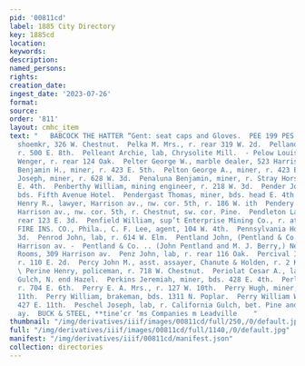 ```yaml
---
pid: '00811cd'
label: 1885 City Directory
key: 1885cd
location: 
keywords: 
description: 
named_persons: 
rights: 
creation_date: 
ingest_date: '2023-07-26'
format: 
source: 
order: '811'
layout: cmhc_item
text: "   BABCOCK THE HATTER “Gent: seat caps and Gloves.  PEE 199 PES     Peetz Christopher,
  shoemkr, 326 W. Chestnut.  Pelka M. Mrs., r. rear 319 W. 2d.  Pelland Leon Mrs.,
  r. 500 E. 8th.  Pelleant Archie, lab, Chrysolite Mill.  - Pelow Louis, barkpr, R.
  Wenger, r. rear 124 Oak.  Pelter George W., marble dealer, 523 Harrison av.  Pelton
  Benjamin H., miner, r. 423 E. 5th.  Pelton George A., miner, r. 423 E. 5th.  Penachi
  Joseph, miner, r. 628 W. 3d.  Penaluna Benjamin, miner, r. Stray Horse Road, head
  E. 4th.  Penberthy William, mining engineer, r. 218 W. 3d.  Pender John, miner,
  bds. Fifth Avenue Hotel.  Pendergast Thomas, miner, bds. head E. 4th. ,  Pendery
  Henry R., lawyer, Harrison av., nw. cor. 5th, r. 186 W. ith  Pendery John L., lawyer,
  Harrison av., nw. cor. 5th, r. Chestnut, sw. cor. Pine.  Pendleton Laura Mrs., r.
  rear 123 E. 3d.  Penfield William, sup’t Enterprise Mining Co., r. at mill.  PENNSYLVANIA
  FIRE INS. CO., Phila., C. F. Lee, agent, 104 W. 4th.  Pennsylvania House, 139 E.
  3d.  Penrod John, lab, r. 614 W. Elm.  Pentland John, (Pentland & Co.,) yr. 309
  Harrison av. -  Pentland & Co. .. (John Pentland and M. J. Berry,) New York Club
  Rooms, 309 Harrison av.  Penz John, lab, r. rear 116 Oak.  Percival Isaac, mining,
  r. 110 E. 2d.  Percy John M., asst. assayer, Chanute & Holden, r. 2 Keystone blk
  \ Perine Henry, policeman, r. 718 W. Chestnut.  Periolat Cesar A., lab, r. Big Evans
  Gulch, N. end Hazel.  Perkins Jeremiah, miner, bds. 428 E. 4th.  Perley Isaiah R.,
  r. 704 E. 6th.  Perry E. A. Mrs., r. 127 W. 10th.  Perry Hugh, miner, r. 427 E.
  11th.  Perry William, brakeman, bds. 1311 N. Poplar.  Perry William W., miner, r.
  427 E. 11th.  Peschel Joseph, lab, r. California Gulch, bet. Pine and Harri- son
  ay.  BUCK & STEEL, **tine’cr ‘ms Companies m Leadville    "
thumbnail: "/img/derivatives/iiif/images/00811cd/full/250,/0/default.jpg"
full: "/img/derivatives/iiif/images/00811cd/full/1140,/0/default.jpg"
manifest: "/img/derivatives/iiif/00811cd/manifest.json"
collection: directories
---
```

